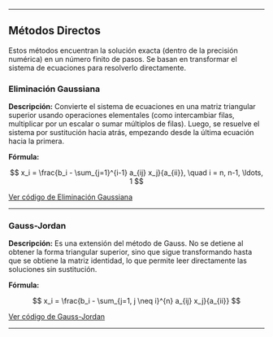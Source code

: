 
---

## Métodos Directos

Estos métodos encuentran la solución exacta (dentro de la precisión numérica) en un número finito de pasos. Se basan en transformar el sistema de ecuaciones para resolverlo directamente.

### Eliminación Gaussiana

**Descripción:**
Convierte el sistema de ecuaciones en una matriz triangular superior usando operaciones elementales (como intercambiar filas, multiplicar por un escalar o sumar múltiplos de filas). Luego, se resuelve el sistema por sustitución hacia atrás, empezando desde la última ecuación hacia la primera.

**Fórmula:**

$$
x_i = \frac{b_i - \sum_{j=1}^{i-1} a_{ij} x_j}{a_{ii}}, \quad i = n, n-1, \ldots, 1  
$$

[Ver código de Eliminación Gaussiana](Métodos_Directos/Eliminacion_Gaussiana.py)

---

### Gauss-Jordan

**Descripción:**
Es una extensión del método de Gauss. No se detiene al obtener la forma triangular superior, sino que sigue transformando hasta que se obtiene la matriz identidad, lo que permite leer directamente las soluciones sin sustitución.

**Fórmula:**

$$
x_i = \frac{b_i - \sum_{j=1, j \neq i}^{n} a_{ij} x_j}{a_{ii}}  
$$

[Ver código de Gauss-Jordan](Métodos_Directos/GaussJordan.py)


---




